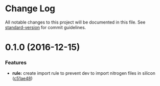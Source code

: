 # Change Log

All notable changes to this project will be documented in this file. See [standard-version](https://github.com/conventional-changelog/standard-version) for commit guidelines.

<a name="0.1.0"></a>
# 0.1.0 (2016-12-15)


### Features

* **rule:** create import rule to prevent dev to import nitrogen files in silicon ([c51ae48](https://github.com/giraud/eslint-plugin-adi/commit/c51ae48))
